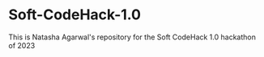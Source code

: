 # Soft-CodeHack-1.0
This is Natasha Agarwal's repository for the Soft CodeHack 1.0 hackathon of 2023

